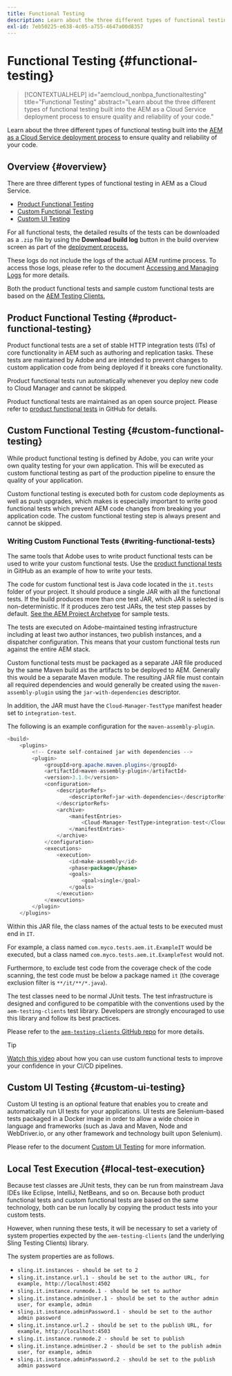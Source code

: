 ```yaml
---
title: Functional Testing
description: Learn about the three different types of functional testing built into the AEM as a Cloud Service deployment process to ensure quality and reliability of your code.
exl-id: 7eb50225-e638-4c05-a755-4647a00d8357
---
```


# Functional Testing {#functional-testing}

>[!CONTEXTUALHELP]
>id="aemcloud_nonbpa_functionaltesting"
>title="Functional Testing"
>abstract="Learn about the three different types of functional testing built into the AEM as a Cloud Service deployment process to ensure quality and reliability of your code."

Learn about the three different types of functional testing built into the [AEM as a Cloud Service deployment process](/help/implementing/cloud-manager/deploy-code.md) to ensure quality and reliability of your code.

## Overview {#overview}

There are three different types of functional testing in AEM as a Cloud Service.

* [Product Functional Testing](#product-functional-testing)
* [Custom Functional Testing](#custom-functional-testing)
* [Custom UI Testing](#custom-ui-testing)

For all functional tests, the detailed results of the tests can be downloaded as a `.zip` file by using the **Download build log** button in the build overview screen as part of the [deployment process.](/help/implementing/cloud-manager/deploy-code.md)

These logs do not include the logs of the actual AEM runtime process. To access those logs, please refer to the document [Accessing and Managing Logs](/help/implementing/cloud-manager/manage-logs.md) for more details.

Both the product functional tests and sample custom functional tests are based on the [AEM Testing Clients.](https://github.com/adobe/aem-testing-clients)

## Product Functional Testing {#product-functional-testing}

Product functional tests are a set of stable HTTP integration tests (ITs) of core functionality in AEM such as authoring and replication tasks. These tests are maintained by Adobe and are intended to prevent  changes to custom application code from being deployed if it breaks core functionality.

Product functional tests run automatically whenever you deploy new code to Cloud Manager and cannot be skipped.

Product functional tests are maintained as an open source project. Please refer to [product functional tests](https://github.com/adobe/aem-test-samples/tree/aem-cloud/smoke) in GitHub for details.

## Custom Functional Testing {#custom-functional-testing}

While product functional testing is defined by Adobe, you can write your own quality testing for your own application. This will be executed as custom functional testing as part of the production pipeline to ensure the quality of your application.

Custom functional testing is executed both for custom code deployments as well as push upgrades, which makes is especially important to write good functional tests which prevent AEM code changes from breaking your application code. The custom functional testing step is always present and cannot be skipped.

### Writing Custom Functional Tests {#writing-functional-tests}

The same tools that Adobe uses to write product functional tests can be used to write your custom functional tests. Use the [product functional tests](https://github.com/adobe/aem-test-samples/tree/aem-cloud/smoke) in GitHub as an example of how to write your tests.

The code for custom functional test is Java code located in the `it.tests` folder of your project. It should produce a single JAR with all the functional tests. If the build produces more than one test JAR, which JAR is selected is non-deterministic. If it produces zero test JARs, the test step passes by default. [See the AEM Project Archetype](https://github.com/adobe/aem-project-archetype/tree/develop/src/main/archetype/it.tests) for sample tests.

The tests are executed on Adobe-maintained testing infrastructure including at least two author instances, two publish instances, and a dispatcher configuration. This means that your custom functional tests run against the entire AEM stack.

Custom functional tests must be packaged as a separate JAR file produced by the same Maven build as the artifacts to be deployed to AEM. Generally this would be a separate Maven module. The resulting JAR file must contain all required dependencies and would generally be created using the `maven-assembly-plugin` using the `jar-with-dependencies` descriptor. 

In addition, the JAR must have the `Cloud-Manager-TestType` manifest header set to `integration-test`.

The following is an example configuration for the `maven-assembly-plugin`.

```java
<build>
    <plugins>
        <!-- Create self-contained jar with dependencies -->
        <plugin>
            <groupId>org.apache.maven.plugins</groupId>
            <artifactId>maven-assembly-plugin</artifactId>
            <version>3.1.0</version>
            <configuration>
                <descriptorRefs>
                    <descriptorRef>jar-with-dependencies</descriptorRef>
                </descriptorRefs>
                <archive>
                    <manifestEntries>
                        <Cloud-Manager-TestType>integration-test</Cloud-Manager-TestType>
                    </manifestEntries>
                </archive>
            </configuration>
            <executions>
                <execution>
                    <id>make-assembly</id>
                    <phase>package</phase>
                    <goals>
                        <goal>single</goal>
                    </goals>
                </execution>
            </executions>
        </plugin>
    </plugins>
```

Within this JAR file, the class names of the actual tests to be executed must end in `IT`. 

For example, a class named `com.myco.tests.aem.it.ExampleIT` would be executed, but a class named `com.myco.tests.aem.it.ExampleTest` would not.
 
Furthermore, to exclude test code from the coverage check of the code scanning, the test code must be below a package named `it` (the coverage exclusion filter is `**/it/**/*.java`).

The test classes need to be normal JUnit tests. The test infrastructure is designed and configured to be compatible with the conventions used by the `aem-testing-clients` test library. Developers are strongly encouraged to use this library and follow its best practices.

Please refer to the [`aem-testing-clients` GitHub repo](https://github.com/adobe/aem-testing-clients) for more details.

>[!TIP]
>
>[Watch this video](https://www.youtube.com/watch?v=yJX6r3xRLHU) about how you can use custom functional tests to improve your confidence in your CI/CD pipelines.

## Custom UI Testing {#custom-ui-testing}

Custom UI testing is an optional feature that enables you to create and automatically run UI tests for your applications. UI tests are Selenium-based tests packaged in a Docker image in order to allow a wide choice in language and frameworks (such as Java and Maven, Node and WebDriver.io, or any other framework and technology built upon Selenium).

Please refer to the document [Custom UI Testing](/help/implementing/cloud-manager/ui-testing.md#custom-ui-testing) for more information.

## Local Test Execution {#local-test-execution}

Because test classes are JUnit tests, they can be run from mainstream Java IDEs like Eclipse, IntelliJ, NetBeans, and so on. Because both product functional tests and custom functional tests are based on the same technology, both can be run locally by copying the product tests into your custom tests.

However, when running these tests, it will be necessary to set a variety of system properties expected by the `aem-testing-clients` (and the underlying Sling Testing Clients) library.

The system properties are as follows.

* `sling.it.instances - should be set to 2`
* `sling.it.instance.url.1 - should be set to the author URL, for example, http://localhost:4502`
* `sling.it.instance.runmode.1 - should be set to author`
* `sling.it.instance.adminUser.1 - should be set to the author admin user, for example, admin`
* `sling.it.instance.adminPassword.1 - should be set to the author admin password`
* `sling.it.instance.url.2 - should be set to the publish URL, for example, http://localhost:4503`
* `sling.it.instance.runmode.2 - should be set to publish`
* `sling.it.instance.adminUser.2 - should be set to the publish admin user, for example, admin`
* `sling.it.instance.adminPassword.2 - should be set to the publish admin password`
